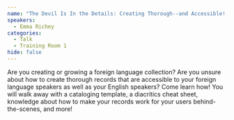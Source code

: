 ```yaml
---
name: "The Devil Is In the Details: Creating Thorough--and Accessible!--Foreign Language Records"
speakers:
  - Emma Richey
categories:
  - Talk
  - Training Room 1
hide: false
---
```


Are you creating or growing a foreign language collection? Are you unsure about how to create thorough records that are accessible to your foreign language speakers as well as your English speakers? Come learn how! You will walk away with a cataloging template, a diacritics cheat sheet, knowledge about how to make your records work for your users behind-the-scenes, and more!